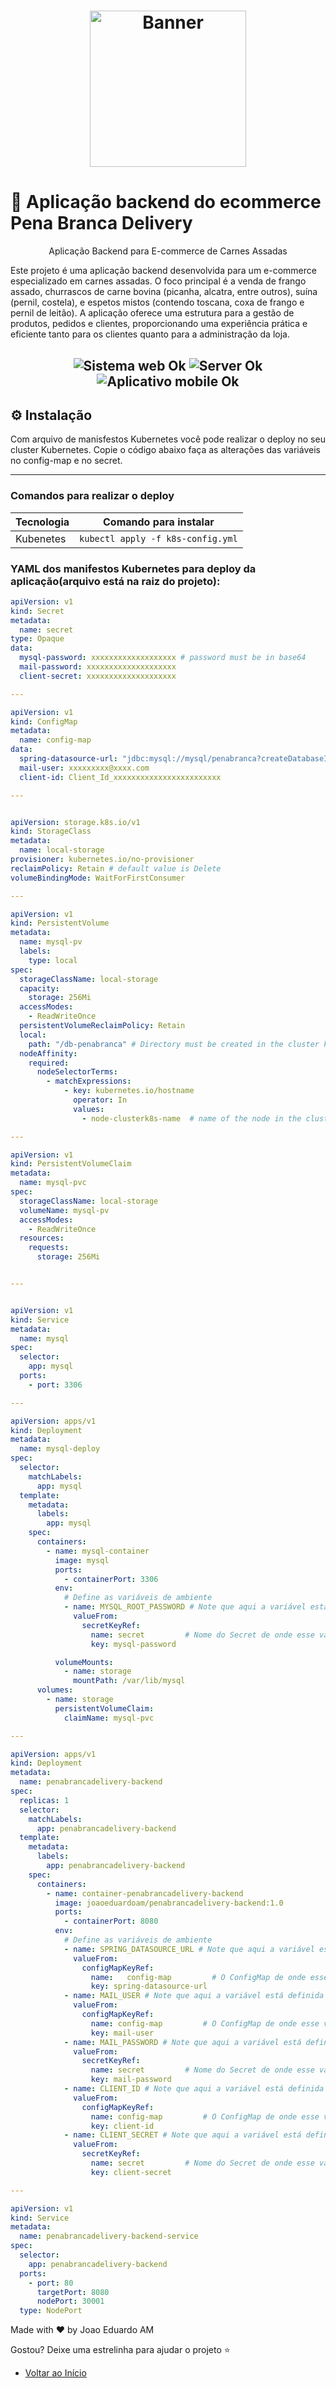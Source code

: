 

<h1 align="center">
    <a href="https://laravelcollective.com/tools/banner">
        <img alt="Banner" title="#Pena Branca Delivery - Backend" style="object-fit: cover; height:250px;" src="https://i.pinimg.com/originals/73/00/d3/7300d3dc8d1cb1f75229adc41d135a1f.jpg"  />
    </a>
</h1>

# 📝 Aplicação backend do ecommerce Pena Branca Delivery

<p align="center"> Aplicação Backend para E-commerce de Carnes Assadas

Este projeto é uma aplicação backend desenvolvida para um e-commerce especializado em carnes assadas. O foco principal é a venda de frango assado, churrascos de carne bovina (picanha, alcatra, entre outros), suína (pernil, costela), e espetos mistos (contendo toscana, coxa de frango e pernil de leitão). A aplicação oferece uma estrutura para a gestão de produtos, pedidos e clientes, proporcionando uma experiência prática e eficiente tanto para os clientes quanto para a administração da loja. </p>

<h2 align="center">
  <img src="https://img.shields.io/badge/web%3F-ok-blue?style=for-the-badge" alt="Sistema web Ok" />
  <img src="https://img.shields.io/badge/server%3F-ok-blue?style=for-the-badge" alt="Server Ok" />
  <img src="https://img.shields.io/badge/Mobile-OK-blue?style=for-the-badge" alt="Aplicativo mobile Ok" />
</h2>

## ⚙ Instalação   

Com arquivo de manisfestos Kubernetes você pode realizar o deploy no seu cluster Kubernetes.
Copie o código abaixo faça as alterações das variáveis no config-map e no secret.    

-------------
### Comandos para realizar o deploy

| Tecnologia | Comando para instalar |
|------------|-----------------------|
|Kubenetes| ``` kubectl apply -f k8s-config.yml ``` |

### YAML dos manifestos Kubernetes para deploy da aplicação(arquivo está na raiz do projeto):

```yaml
apiVersion: v1
kind: Secret
metadata:
  name: secret
type: Opaque
data:
  mysql-password: xxxxxxxxxxxxxxxxxxx # password must be in base64
  mail-password: xxxxxxxxxxxxxxxxxxxx
  client-secret: xxxxxxxxxxxxxxxxxxxx

---

apiVersion: v1
kind: ConfigMap
metadata:
  name: config-map
data:
  spring-datasource-url: "jdbc:mysql://mysql/penabranca?createDatabaseIfNotExist=true"
  mail-user: xxxxxxxxx@xxxx.com
  client-id: Client_Id_xxxxxxxxxxxxxxxxxxxxxxxx

---


apiVersion: storage.k8s.io/v1
kind: StorageClass
metadata:
  name: local-storage
provisioner: kubernetes.io/no-provisioner
reclaimPolicy: Retain # default value is Delete
volumeBindingMode: WaitForFirstConsumer

---

apiVersion: v1
kind: PersistentVolume
metadata:
  name: mysql-pv
  labels:
    type: local
spec:
  storageClassName: local-storage
  capacity:
    storage: 256Mi
  accessModes:
    - ReadWriteOnce
  persistentVolumeReclaimPolicy: Retain
  local:
    path: "/db-penabranca" # Directory must be created in the cluster k8s node ... name node must be setted in the field below
  nodeAffinity:
    required:
      nodeSelectorTerms:
        - matchExpressions:
            - key: kubernetes.io/hostname
              operator: In
              values:
                - node-clusterk8s-name  # name of the node in the cluster k8s

---

apiVersion: v1
kind: PersistentVolumeClaim
metadata:
  name: mysql-pvc
spec:
  storageClassName: local-storage
  volumeName: mysql-pv
  accessModes:
    - ReadWriteOnce
  resources:
    requests:
      storage: 256Mi


---


apiVersion: v1
kind: Service
metadata:
  name: mysql
spec:
  selector:
    app: mysql
  ports:
    - port: 3306

---

apiVersion: apps/v1
kind: Deployment
metadata:
  name: mysql-deploy
spec:
  selector:
    matchLabels:
      app: mysql
  template:
    metadata:
      labels:
        app: mysql
    spec:
      containers:
        - name: mysql-container
          image: mysql
          ports:
            - containerPort: 3306
          env:
            # Define as variáveis de ambiente
            - name: MYSQL_ROOT_PASSWORD # Note que aqui a variável está definida em caixa alta, diferente da chave no ConfigMap.
              valueFrom:
                secretKeyRef:
                  name: secret         # Nome do Secret de onde esse valor vem.
                  key: mysql-password

          volumeMounts:
            - name: storage
              mountPath: /var/lib/mysql
      volumes:
        - name: storage
          persistentVolumeClaim:
            claimName: mysql-pvc

---

apiVersion: apps/v1
kind: Deployment
metadata:
  name: penabrancadelivery-backend
spec:
  replicas: 1
  selector:
    matchLabels:
      app: penabrancadelivery-backend
  template:
    metadata:
      labels:
        app: penabrancadelivery-backend
    spec:
      containers:
        - name: container-penabrancadelivery-backend
          image: joaoeduardoam/penabrancadelivery-backend:1.0
          ports:
            - containerPort: 8080
          env:
            # Define as variáveis de ambiente
            - name: SPRING_DATASOURCE_URL # Note que aqui a variável está definida em caixa alta,
              valueFrom:
                configMapKeyRef:
                  name:   config-map         # O ConfigMap de onde esse valor vem.
                  key: spring-datasource-url
            - name: MAIL_USER # Note que aqui a variável está definida em caixa alta, diferente da chave no ConfigMap.
              valueFrom:
                configMapKeyRef:
                  name: config-map         # O ConfigMap de onde esse valor vem.
                  key: mail-user
            - name: MAIL_PASSWORD # Note que aqui a variável está definida em caixa alta, diferente da chave no ConfigMap.
              valueFrom:
                secretKeyRef:
                  name: secret         # Nome do Secret de onde esse valor vem.
                  key: mail-password
            - name: CLIENT_ID # Note que aqui a variável está definida em caixa alta, diferente da chave no ConfigMap.
              valueFrom:
                configMapKeyRef:
                  name: config-map         # O ConfigMap de onde esse valor vem.
                  key: client-id
            - name: CLIENT_SECRET # Note que aqui a variável está definida em caixa alta, diferente da chave no ConfigMap.
              valueFrom:
                secretKeyRef:
                  name: secret         # Nome do Secret de onde esse valor vem.
                  key: client-secret

---

apiVersion: v1
kind: Service
metadata:
  name: penabrancadelivery-backend-service
spec:
  selector:
    app: penabrancadelivery-backend
  ports:
    - port: 80
      targetPort: 8080
      nodePort: 30001
  type: NodePort
```



Made with ❤️ by Joao Eduardo AM

Gostou? Deixe uma estrelinha para ajudar o projeto ⭐

- [Voltar ao Início](#index)
